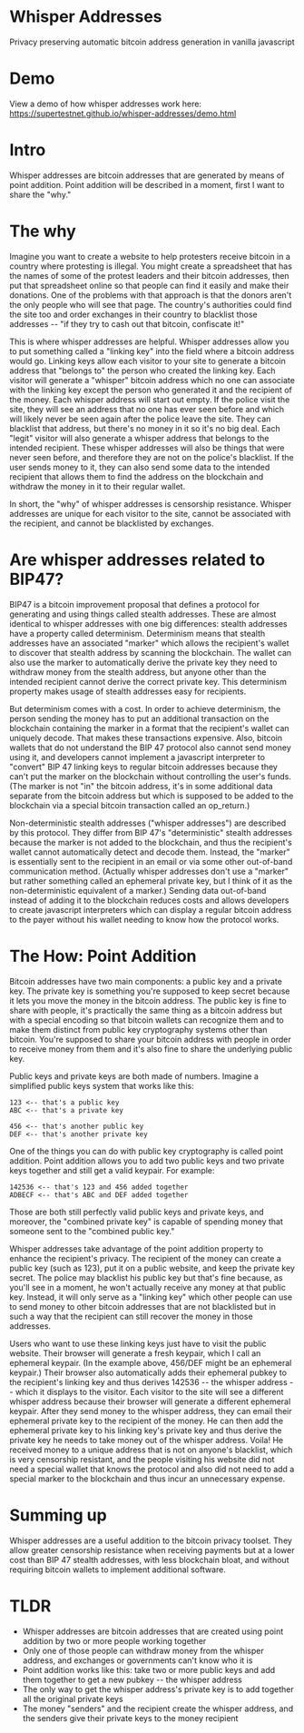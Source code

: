 # Whisper Addresses
Privacy preserving automatic bitcoin address generation in vanilla javascript

# Demo

View a demo of how whisper addresses work here: https://supertestnet.github.io/whisper-addresses/demo.html

# Intro

Whisper addresses are bitcoin addresses that are generated by means of point addition. Point addition will be described in a moment, first I want to share the "why."

# The why

Imagine you want to create a website to help protesters receive bitcoin in a country where protesting is illegal. You might create a spreadsheet that has the names of some of the protest leaders and their bitcoin addresses, then put that spreadsheet online so that people can find it easily and make their donations. One of the problems with that approach is that the donors aren't the only people who will see that page. The country's authorities could find the site too and order exchanges in their country to blacklist those addresses -- "if they try to cash out that bitcoin, confiscate it!"

This is where whisper addresses are helpful. Whisper addresses allow you to put something called a "linking key" into the field where a bitcoin address would go. Linking keys allow each visitor to your site to generate a bitcoin address that "belongs to" the person who created the linking key. Each visitor will generate a "whisper" bitcoin address which no one can associate with the linking key except the person who generated it and the recipient of the money. Each whisper address will start out empty. If the police visit the site, they will see an address that no one has ever seen before and which will likely never be seen again after the police leave the site. They can blacklist that address, but there's no money in it so it's no big deal. Each "legit" visitor will also generate a whisper address that belongs to the intended recipient. These whisper addresses will also be things that were never seen before, and therefore they are not on the police's blacklist. If the user sends money to it, they can also send some data to the intended recipient that allows them to find the address on the blockchain and withdraw the money in it to their regular wallet.

In short, the "why" of whisper addresses is censorship resistance. Whisper addresses are unique for each visitor to the site, cannot be associated with the recipient, and cannot be blacklisted by exchanges.

# Are whisper addresses related to BIP47?

BIP47 is a bitcoin improvement proposal that defines a protocol for generating and using things called stealth addresses. These are almost identical to whisper addresses with one big differences: stealth addresses have a property called determinism. Determinism means that stealth addresses have an associated "marker" which allows the recipient's wallet to discover that stealth address by scanning the blockchain. The wallet can also use the marker to automatically derive the private key they need to withdraw money from the stealth address, but anyone other than the intended recipient cannot derive the correct private key. This determinism property makes usage of stealth addresses easy for recipients.

But determinism comes with a cost. In order to achieve determinism, the person sending the money has to put an additional transaction on the blockchain containing the marker in a format that the recipient's wallet can uniquely decode. That makes these transactions expensive. Also, bitcoin wallets that do not understand the BIP 47 protocol also cannot send money using it, and developers cannot implement a javascript interpreter to "convert" BIP 47 linking keys to regular bitcoin addresses because they can't put the marker on the blockchain without controlling the user's funds. (The marker is not "in" the bitcoin address, it's in some additional data separate from the bitcoin address but which is supposed to be added to the blockchain via a special bitcoin transaction called an op_return.)

Non-deterministic stealth addresses ("whisper addresses") are described by this protocol. They differ from BIP 47's "deterministic" stealth addresses because the marker is not added to the blockchain, and thus the recipient's wallet cannot automatically detect and decode them. Instead, the "marker" is essentially sent to the recipient in an email or via some other out-of-band communication method. (Actually whisper addresses don't use a "marker" but rather something called an ephemeral private key, but I think of it as the non-deterministic equivalent of a marker.) Sending data out-of-band instead of adding it to the blockchain reduces costs and allows developers to create javascript interpreters which can display a regular bitcoin address to the payer without his wallet needing to know how the protocol works.

# The How: Point Addition

Bitcoin addresses have two main components: a public key and a private key. The private key is something you're supposed to keep secret because it lets you move the money in the bitcoin address. The public key is fine to share with people, it's practically the same thing as a bitcoin address but with a special encoding so that bitcoin wallets can recognize them and to make them distinct from public key cryptography systems other than bitcoin. You're supposed to share your bitcoin address with people in order to receive money from them and it's also fine to share the underlying public key.

Public keys and private keys are both made of numbers. Imagine a simplified public keys system that works like this:

```
123 <-- that's a public key
ABC <-- that's a private key
```

```
456 <-- that's another public key
DEF <-- that's another private key
```

One of the things you can do with public key cryptography is called point addition. Point addition allows you to add two public keys and two private keys together and still get a valid keypair. For example:

```
142536 <-- that's 123 and 456 added together
ADBECF <-- that's ABC and DEF added together
```

Those are both still perfectly valid public keys and private keys, and moreover, the "combined private key" is capable of spending money that someone sent to the "combined public key."

Whisper addresses take advantage of the point addition property to enhance the recipient's privacy. The recipient of the money can create a public key (such as 123), put it on a public website, and keep the private key secret. The police may blacklist his public key but that's fine because, as you'll see in a moment, he won't actually receive any money at that public key. Instead, it will only serve as a "linking key" which other people can use to send money to other bitcoin addresses that are not blacklisted but in such a way that the recipient can still recover the money in those addresses.

Users who want to use these linking keys just have to visit the public website. Their browser will generate a fresh keypair, which I call an ephemeral keypair. (In the example above, 456/DEF might be an ephemeral keypair.) Their browser also automatically adds their ephemeral pubkey to the recipient's linking key and thus derives 142536 -- the whisper address -- which it displays to the visitor. Each visitor to the site will see a different whisper address because their browser will generate a different ephemeral keypair. After they send money to the whisper address, they can email their ephemeral private key to the recipient of the money. He can then add the ephemeral private key to his linking key's private key and thus derive the private key he needs to take money out of the whisper address. Voila! He received money to a unique address that is not on anyone's blacklist, which is very censorship resistant, and the people visiting his website did not need a special wallet that knows the protocol and also did not need to add a special marker to the blockchain and thus incur an unnecessary expense.

# Summing up

Whisper addresses are a useful addition to the bitcoin privacy toolset. They allow greater censorship resistance when receiving payments but at a lower cost than BIP 47 stealth addresses, with less blockchain bloat, and without requiring bitcoin wallets to implement additional software.

# TLDR

* Whisper addresses are bitcoin addresses that are created using point addition by two or more people working together 
* Only one of those people can withdraw money from the whisper address, and exchanges or governments can't know who it is
* Point addition works like this: take two or more public keys and add them together to get a new pubkey -- the whisper address
* The only way to get the whisper address's private key is to add together all the original private keys
* The money "senders" and the recipient create the whisper address, and the senders give their private keys to the money recipient
